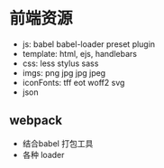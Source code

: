 

# 前端资源

- js: babel babel-loader preset plugin
- template: html, ejs, handlebars
- css: less stylus sass
- imgs: png jpg jpg jpeg
- iconFonts: tff eot woff2 svg
- json

## webpack 

- 结合babel 打包工具
- 各种 loader 